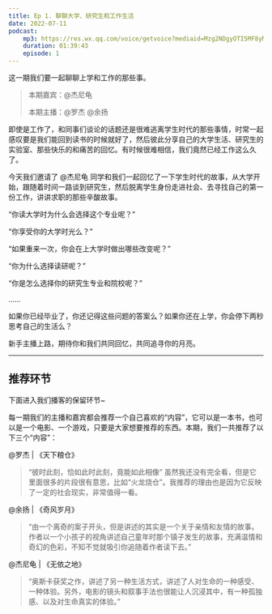```yaml
---
title: Ep 1. 聊聊大学、研究生和工作生活
date: 2022-07-11
podcast:
    mp3: https://res.wx.qq.com/voice/getvoice?mediaid=Mzg2NDgyOTI5MF8yMjQ3NDgzNjY0
    duration: 01:39:43
    episode: 1
---
```


这一期我们要一起聊聊上学和工作的那些事。
<!--more-->

> 本期嘉宾：@杰尼龟
>
> 本期主播：@罗杰 @余扬

即使是工作了，和同事们谈论的话题还是很难逃离学生时代的那些事情，时常一起感叹要是我们能回到读书的时候就好了，然后彼此分享自己的大学生活、研究生的实验室、那些快乐的和痛苦的回忆。有时候很难相信，我们竟然已经工作这么久了。

今天我们邀请了 @杰尼龟 同学和我们一起回忆了一下学生时代的故事，从大学开始，跟随着时间一路谈到研究生，然后脱离学生身份走进社会、去寻找自己的第一份工作，讲讲求职的那些辛酸故事。

“你读大学时为什么会选择这个专业呢？”

“你享受你的大学时光么？”

“如果重来一次，你会在上大学时做出哪些改变呢？”

“你为什么选择读研呢？”

“你是怎么选择你的研究生专业和院校呢？”

……

如果你已经毕业了，你还记得这些问题的答案么？如果你还在上学，你会停下两秒思考自己的生活么？

新手主播上路，期待你和我们共同回忆，共同追寻你的月亮。

---

## 推荐环节

下面进入我们播客的保留环节~

每一期我们的主播和嘉宾都会推荐一个自己喜欢的“内容”，它可以是一本书，也可以是一个电影、一个游戏，只要是大家想要推荐的东西。本期，我们一共推荐了以下三个“内容”：

@罗杰 | 《天下粮仓》

> “彼时此刻，恰如此时此刻，竟能如此相像” 虽然我还没有完全看，但是它里面很多的片段很有意思，比如“火龙烧仓”。我推荐的理由也是因为它反映了一定的社会现实，非常值得一看。

@余扬 | 《奇风岁月》

> “由一个离奇的案子开头，但是讲述的其实是一个关于亲情和友情的故事。作者以一个小孩子的视角讲述自己童年时那个镇子发生的故事，充满温情和奇幻的色彩，不知不觉就吸引你追随着作者读下去。”

@杰尼龟 | 《无依之地》

> “奥斯卡获奖之作，讲述了另一种生活方式，讲述了人对生命的一种感受、一种体验。另外，电影的镜头和叙事手法也很能让人沉浸其中，有一种孤独感、以及对生命真实的体验。”